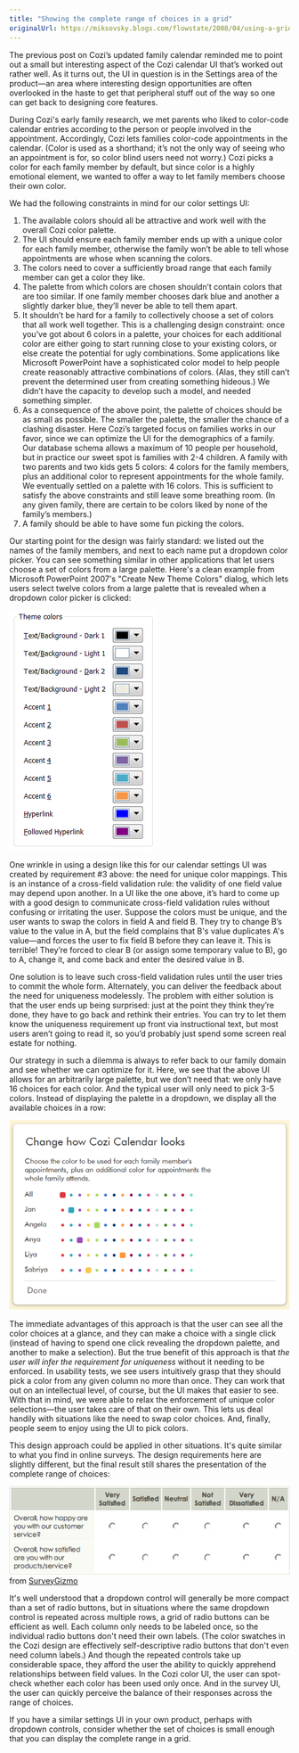 ```yaml
---
title: "Showing the complete range of choices in a grid"
originalUrl: https://miksovsky.blogs.com/flowstate/2008/04/using-a-grid-of.html
---
```


<p>
  The previous post on Cozi’s updated family calendar reminded me to point out a
  small but interesting aspect of the Cozi calendar UI that’s worked out rather
  well. As it turns out, the UI in question is in the Settings area of the
  product—an area where interesting design opportunities are often overlooked in
  the haste to get that peripheral stuff out of the way so one can get back to
  designing core features.
</p>
<p>
  During Cozi's early family research, we met parents who liked to color-code
  calendar entries according to the person or people involved in the
  appointment. Accordingly, Cozi lets families color-code appointments in the
  calendar. (Color is used as a shorthand; it’s not the only way of seeing who
  an appointment is for, so color blind users need not worry.) Cozi picks a
  color for each family member by default, but since color is a highly emotional
  element, we wanted to offer a way to let family members choose their own
  color.&nbsp;
</p>
<p>We had the following constraints in mind for our color settings UI:&nbsp;</p>

<ol>
  <li>
    The available colors should all be attractive and work well with the overall
    Cozi color palette.&nbsp;
  </li>

  <li>
    The UI should ensure each family member ends up with a unique color for each
    family member, otherwise the family won’t be able to tell whose appointments
    are whose when scanning the colors.
  </li>

  <li>
    The colors need to cover a sufficiently broad range that each family member
    can get a color they like.&nbsp;
  </li>

  <li>
    The palette from which colors are chosen shouldn’t contain colors that are
    too similar. If one family member chooses dark blue and another a slightly
    darker blue, they’ll never be able to tell them apart.&nbsp;
  </li>

  <li>
    It shouldn’t be hard for a family to collectively choose a set of colors
    that all work well together. This is a challenging design constraint: once
    you’ve got about 6 colors in a palette, your choices for each additional
    color are either going to start running close to your existing colors, or
    else create the potential for ugly combinations. Some applications like
    Microsoft PowerPoint have a sophisticated color model to help people create
    reasonably attractive combinations of colors. (Alas, they still can’t
    prevent the determined user from creating something hideous.) We didn’t have
    the capacity to develop such a model, and needed something simpler.&nbsp;
  </li>

  <li>
    As a consequence of the above point, the palette of choices should be as
    small as possible. The smaller the palette, the smaller the chance of a
    clashing disaster. Here Cozi’s targeted focus on families works in our
    favor, since we can optimize the UI for the demographics of a family. Our
    database schema allows a maximum of 10 people per household, but in practice
    our sweet spot is families with 2-4 children. A family with two parents and
    two kids gets 5 colors: 4 colors for the family members, plus an additional
    color to represent appointments for the whole family. We eventually settled
    on a palette with 16 colors. This is sufficient to satisfy the above
    constraints and still leave some breathing room. (In any given family, there
    are certain to be colors liked by none of the family’s members.)
  </li>

  <li>A family should be able to have some fun picking the colors.</li>
</ol>
<p>
  Our starting point for the design was fairly standard: we listed out the names
  of the family members, and next to each name put a dropdown color picker. You
  can see something similar in other applications that let users choose a set of
  colors from a large palette. Here's a clean example from Microsoft PowerPoint
  2007's &quot;Create New Theme Colors&quot; dialog, which lets users select
  twelve colors from a large palette that is revealed when a dropdown color
  picker is clicked:
</p>
<p>
  <img src="/images/flowstate/PowerPoint%20Theme%20Colors_thumb.png" />&nbsp;
</p>
<p>
  One wrinkle in using a design like this for our calendar settings UI was
  created by requirement #3 above: the need for unique color mappings. This is
  an instance of a cross-field validation rule: the validity of one field value
  may depend upon another. In a UI like the one above, it’s hard to come up with
  a good design to communicate cross-field validation rules without confusing or
  irritating the user. Suppose the colors must be unique, and the user wants to
  swap the colors in field A and field B. They try to change B’s value to the
  value in A, but the field complains that B's value duplicates A's value—and
  forces the user to fix field B before they can leave it. This is terrible!
  They’re forced to clear B (or assign some temporary value to B), go to A,
  change it, and come back and enter the desired value in B.&nbsp;
</p>
<p>
  One solution is to leave such cross-field validation rules until the user
  tries to commit the whole form. Alternately, you can deliver the feedback
  about the need for uniqueness modelessly. The problem with either solution is
  that the user ends up being surprised: just at the point they think they’re
  done, they have to go back and rethink their entries. You can try to let them
  know the uniqueness requirement up front via instructional text, but most
  users aren’t going to read it, so you’d probably just spend some screen real
  estate for nothing.&nbsp;
</p>
<p>
  Our strategy in such a dilemma is always to refer back to our family domain
  and see whether we can optimize for it. Here, we see that the above UI allows
  for an arbitrarily large palette, but we don’t need that: we only have 16
  choices for each color. And the typical user will only need to pick 3-5
  colors. Instead of displaying the palette in a dropdown, we display all the
  available choices in a row:&nbsp;
</p>
<p>
  <img src="/images/flowstate/Cozi%20Calendar%20Colors_thumb.png" />
</p>
<p>
  The immediate advantages of this approach is that the user can see all the
  color choices at a glance, and they can make a choice with a single click
  (instead of having to spend one click revealing the dropdown palette, and
  another to make a selection). But the true benefit of this approach is that
  <em>the user will infer the requirement for uniqueness</em> without it needing
  to be enforced. In usability tests, we see users intuitively grasp that they
  should pick a color from any given column no more than once. They can work
  that out on an intellectual level, of course, but the UI makes that easier to
  see. With that in mind, we were able to relax the enforcement of unique color
  selections—the user takes care of that on their own. This lets us deal handily
  with situations like the need to swap color choices. And, finally, people seem
  to enjoy using the UI to pick colors.
</p>
<p>
  This design approach could be applied in other situations. It's quite similar
  to what you find in online surveys. The design requirements here are slightly
  different, but the final result still shares the presentation of the complete
  range of choices:
</p>
<p>
  <img src="/images/flowstate/SurveyGizmo%20Template_thumb.png" />
  <br /><span>from <a href="http://www.surveygizmo.com/">SurveyGizmo</a></span>
</p>
<p>
  It's well understood that a dropdown control will generally be more compact
  than a set of radio buttons, but in situations where the same dropdown control
  is repeated across multiple rows, a grid of radio buttons can be efficient as
  well. Each column only needs to be labeled once, so the individual radio
  buttons don't need their own labels. (The color swatches in the Cozi design
  are effectively self-descriptive radio buttons that don't even need column
  labels.) And though the repeated controls take up considerable space, they
  afford the user the ability to quickly apprehend relationships between field
  values. In the Cozi color UI, the user can spot-check whether each color has
  been used only once. And in the survey UI, the user can quickly perceive the
  balance of their responses across the range of choices.
</p>
<p>
  If you have a similar settings UI in your own product, perhaps with dropdown
  controls, consider whether the set of choices is small enough that you can
  display the complete range in a grid.
</p>
